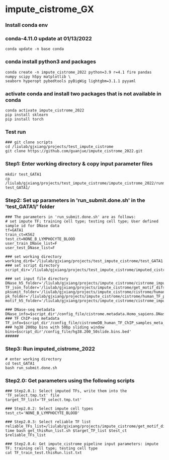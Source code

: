# impute_cistrome_GX

### Install conda env
### conda-4.11.0 update at 01/13/2022
```
conda update -n base conda
```

### conda install python3 and packages
```
conda create -n impute_cistrome_2022 python=3.9 r=4.1 fire pandas numpy scipy h5py matplotlib \
seaborn hyperopt pybedtools pyBigWig lightgbm=3.1.1 pyyaml
```

### activate conda and install two packages that is not available in conda
```
conda activate impute_cistrome_2022
pip install sklearn
pip install torch
```


### Test run
```
### git clone scripts
cd /liulab/gjxiang/projects/test_impute_cistrome
git clone https://github.com/guanjue/impute_cistrome_2022.git
```

### Step1: Enter working directory & copy input parameter files
```
mkdir test_GATA1
cp /liulab/gjxiang/projects/test_impute_cistrome/impute_cistrome_2022/runme/* test_GATA1/
```

### Step2: Set up parameters in 'run_submit.done.sh' in the 'test_GATA1/' folder ###
```
### The parameters in 'run_submit.done.sh' are as follows:
# set impute TF; training cell type; testing cell type; User defined sample id for DNase data
tf=GATA1
train_ct=K562
test_ct=NONE_B_LYMPHOCYTE_BLOOD
user_train_DNase_list=F
user_test_DNase_list=F

### set working directory
working_dir0='/liulab/gjxiang/projects/test_impute_cistrome/test_GATA1'
### set script directory
script_dir='/liulab/gjxiang/projects/test_impute_cistrome/imputed_cistrome_2022'

### set input file directory
DNase_h5_folder='/liulab/gjxiang/projects/impute_cistrome/cistrome_impute_results_human/hdf5s/DNase'
TF_json_folder='/liulab/gjxiang/projects/impute_cistrome/get_motif_difscore/TFs'
pksumit_folder='/liulab/gjxiang/projects/impute_cistrome/cistrome/human_TF_summits/'
pk_folder='/liulab/gjxiang/projects/impute_cistrome/cistrome/human_TF_peaks/'
motif_h5_folder='/liulab/gjxiang/projects/impute_cistrome/cistrome_impute_results_human/hdf5s/motif'

### DNase-seq metadata
DNase_info=$script_dir'/config_file/cistrome.metadata.Homo_sapiens.DNase.withheader.txt'
### TF ChIP-seq metadata
TF_info=$script_dir'/config_file/cistromeDB_human_TF_ChIP_samples_meta_info_peaks_2000_motifs_enrichment_FRiP_0.01_UDHS_0.7.xls'
### hg38 200bp bins with 50bp sliding window
bins=$script_dir'/config_file/hg38.200_50slide.bins.bed'
######
```

### Step3: Run imputed_cistrome_2022
```
# enter working directory
cd test_GATA1
bash run_submit.done.sh
```

### Step2.0: Get parameters using the following scripts
```
### Step2.0.1: Select imputed TFs, write them into the 'TF_select.tmp.txt' file
target_TF_list='TF_select.tmp.txt'

### Step2.0.2: Select impute cell types
test_ct='NONE_B_LYMPHOCYTE_BLOOD'

### Step2.0.3: Select reliable TF list
reliable_TFs_list=/liulab/gjxiang/projects/impute_cistrome/get_motif_difscore/reliable_TFs.txt
time bash get_thisRun_list.sh $target_TF_list $test_ct $reliable_TFs_list

### Step2.0.4: Get impute_cistrome pipeline input parameters: impute TF; training cell type; testing cell type
cat TF_train_test.thisRun.list.txt

```
